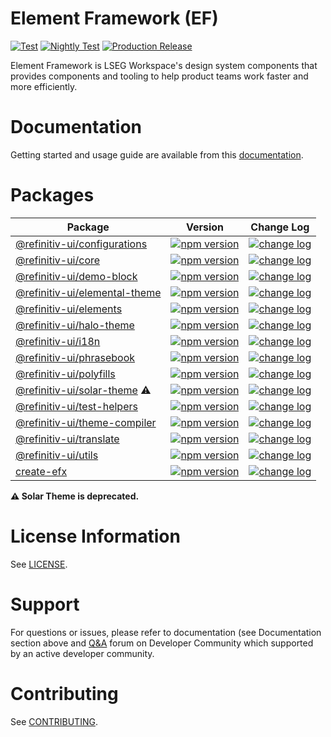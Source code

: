 # Element Framework (EF)

[![Test](https://github.com/Refinitiv/refinitiv-ui/actions/workflows/test_coverage.yml/badge.svg?branch=v6)](https://github.com/Refinitiv/refinitiv-ui/actions/workflows/test_coverage.yml)
[![Nightly Test](https://github.com/Refinitiv/refinitiv-ui/actions/workflows/test_nightly.yml/badge.svg?event=schedule)](https://github.com/Refinitiv/refinitiv-ui/actions/workflows/test_nightly.yml)
[![Production Release](https://github.com/Refinitiv/refinitiv-ui/actions/workflows/prod_release.yml/badge.svg?branch=v6)](https://github.com/Refinitiv/refinitiv-ui/actions/workflows/prod_release.yml)

Element Framework is LSEG Workspace's design system components that provides components and tooling to help product teams work faster and more efficiently.

# Documentation

Getting started and usage guide are available from this [documentation](https://ui.refinitiv.com).

# Packages

| Package                                                                                                     | Version                                                                                                                                      | Change Log                                                                                                                                                            |
| ----------------------------------------------------------------------------------------------------------- | -------------------------------------------------------------------------------------------------------------------------------------------- | --------------------------------------------------------------------------------------------------------------------------------------------------------------------- |
| [@refinitiv-ui/configurations](https://github.com/Refinitiv/refinitiv-ui/tree/v6/packages/configurations)   | [![npm version](https://badgen.net/npm/v/@refinitiv-ui/configurations/v6-lts)](https://www.npmjs.com/package/@refinitiv-ui/configurations)   | [![change log](https://badgen.net/badge/icon/changelog/grey?icon=git&label)](https://github.com/Refinitiv/refinitiv-ui/blob/v6/packages/configurations/CHANGELOG.md)  |
| [@refinitiv-ui/core](https://github.com/Refinitiv/refinitiv-ui/tree/v6/packages/core)                       | [![npm version](https://badgen.net/npm/v/@refinitiv-ui/core/v6-lts)](https://www.npmjs.com/package/@refinitiv-ui/core)                       | [![change log](https://badgen.net/badge/icon/changelog/grey?icon=git&label)](https://github.com/Refinitiv/refinitiv-ui/blob/v6/packages/core/CHANGELOG.md)            |
| [@refinitiv-ui/demo-block](https://github.com/Refinitiv/refinitiv-ui/tree/v6/packages/demo-block)           | [![npm version](https://badgen.net/npm/v/@refinitiv-ui/demo-block/v6-lts)](https://www.npmjs.com/package/@refinitiv-ui/demo-block)           | [![change log](https://badgen.net/badge/icon/changelog/grey?icon=git&label)](https://github.com/Refinitiv/refinitiv-ui/blob/v6/packages/demo-block/CHANGELOG.md)      |
| [@refinitiv-ui/elemental-theme](https://github.com/Refinitiv/refinitiv-ui/tree/v6/packages/elemental-theme) | [![npm version](https://badgen.net/npm/v/@refinitiv-ui/elemental-theme/v6-lts)](https://www.npmjs.com/package/@refinitiv-ui/elemental-theme) | [![change log](https://badgen.net/badge/icon/changelog/grey?icon=git&label)](https://github.com/Refinitiv/refinitiv-ui/blob/v6/packages/elemental-theme/CHANGELOG.md) |
| [@refinitiv-ui/elements](https://github.com/Refinitiv/refinitiv-ui/tree/v6/packages/elements)               | [![npm version](https://badgen.net/npm/v/@refinitiv-ui/elements/v6-lts)](https://www.npmjs.com/package/@refinitiv-ui/elements)               | [![change log](https://badgen.net/badge/icon/changelog/grey?icon=git&label)](https://github.com/Refinitiv/refinitiv-ui/blob/v6/packages/elements/CHANGELOG.md)        |
| [@refinitiv-ui/halo-theme](https://github.com/Refinitiv/refinitiv-ui/tree/v6/packages/halo-theme)           | [![npm version](https://badgen.net/npm/v/@refinitiv-ui/halo-theme/v6-lts)](https://www.npmjs.com/package/@refinitiv-ui/halo-theme)           | [![change log](https://badgen.net/badge/icon/changelog/grey?icon=git&label)](https://github.com/Refinitiv/refinitiv-ui/blob/v6/packages/halo-theme/CHANGELOG.md)      |
| [@refinitiv-ui/i18n](https://github.com/Refinitiv/refinitiv-ui/tree/v6/packages/i18n)                       | [![npm version](https://badgen.net/npm/v/@refinitiv-ui/i18n/v6-lts)](https://www.npmjs.com/package/@refinitiv-ui/i18n)                       | [![change log](https://badgen.net/badge/icon/changelog/grey?icon=git&label)](https://github.com/Refinitiv/refinitiv-ui/blob/v6/packages/i18n/CHANGELOG.md)            |
| [@refinitiv-ui/phrasebook](https://github.com/Refinitiv/refinitiv-ui/tree/v6/packages/phrasebook)           | [![npm version](https://badgen.net/npm/v/@refinitiv-ui/phrasebook/v6-lts)](https://www.npmjs.com/package/@refinitiv-ui/phrasebook)           | [![change log](https://badgen.net/badge/icon/changelog/grey?icon=git&label)](https://github.com/Refinitiv/refinitiv-ui/blob/v6/packages/phrasebook/CHANGELOG.md)      |
| [@refinitiv-ui/polyfills](https://github.com/Refinitiv/refinitiv-ui/tree/v6/packages/polyfills)             | [![npm version](https://badgen.net/npm/v/@refinitiv-ui/polyfills/v6-lts)](https://www.npmjs.com/package/@refinitiv-ui/polyfills)             | [![change log](https://badgen.net/badge/icon/changelog/grey?icon=git&label)](https://github.com/Refinitiv/refinitiv-ui/blob/v6/packages/polyfills/CHANGELOG.md)       |
| [@refinitiv-ui/solar-theme](https://github.com/Refinitiv/refinitiv-ui/tree/v6/packages/solar-theme) ⚠️      | [![npm version](https://badgen.net/npm/v/@refinitiv-ui/solar-theme/v6-lts)](https://www.npmjs.com/package/@refinitiv-ui/solar-theme)         | [![change log](https://badgen.net/badge/icon/changelog/grey?icon=git&label)](https://github.com/Refinitiv/refinitiv-ui/blob/v6/packages/solar-theme/CHANGELOG.md)     |
| [@refinitiv-ui/test-helpers](https://github.com/Refinitiv/refinitiv-ui/tree/v6/packages/test-helpers)       | [![npm version](https://badgen.net/npm/v/@refinitiv-ui/test-helpers/v6-lts)](https://www.npmjs.com/package/@refinitiv-ui/test-helpers)       | [![change log](https://badgen.net/badge/icon/changelog/grey?icon=git&label)](https://github.com/Refinitiv/refinitiv-ui/blob/v6/packages/test-helpers/CHANGELOG.md)    |
| [@refinitiv-ui/theme-compiler](https://github.com/Refinitiv/refinitiv-ui/tree/v6/packages/theme-compiler)   | [![npm version](https://badgen.net/npm/v/@refinitiv-ui/theme-compiler/v6-lts)](https://www.npmjs.com/package/@refinitiv-ui/theme-compiler)   | [![change log](https://badgen.net/badge/icon/changelog/grey?icon=git&label)](https://github.com/Refinitiv/refinitiv-ui/blob/v6/packages/theme-compiler/CHANGELOG.md)  |
| [@refinitiv-ui/translate](https://github.com/Refinitiv/refinitiv-ui/tree/v6/packages/translate)             | [![npm version](https://badgen.net/npm/v/@refinitiv-ui/translate/v6-lts)](https://www.npmjs.com/package/@refinitiv-ui/translate)             | [![change log](https://badgen.net/badge/icon/changelog/grey?icon=git&label)](https://github.com/Refinitiv/refinitiv-ui/blob/v6/packages/translate/CHANGELOG.md)       |
| [@refinitiv-ui/utils](https://github.com/Refinitiv/refinitiv-ui/tree/v6/packages/utils)                     | [![npm version](https://badgen.net/npm/v/@refinitiv-ui/utils/v6-lts)](https://www.npmjs.com/package/@refinitiv-ui/utils)                     | [![change log](https://badgen.net/badge/icon/changelog/grey?icon=git&label)](https://github.com/Refinitiv/refinitiv-ui/blob/v6/packages/utils/CHANGELOG.md)           |
| [create-efx](https://github.com/Refinitiv/refinitiv-ui/tree/v6/packages/create-efx)                         | [![npm version](https://badgen.net/npm/v/create-efx/v6-lts)](https://www.npmjs.com/package/create-efx)                                       | [![change log](https://badgen.net/badge/icon/changelog/grey?icon=git&label)](https://github.com/Refinitiv/refinitiv-ui/blob/v6/packages/create-efx/CHANGELOG.md)      |

**⚠️ Solar Theme is deprecated.**

# License Information

See [LICENSE](./LICENSE.md).

# Support

For questions or issues, please refer to documentation (see Documentation section above and [Q&A](https://community.developers.refinitiv.com/index.html) forum on Developer Community which supported by an active developer community.

# Contributing

See [CONTRIBUTING](./CONTRIBUTING.md).
